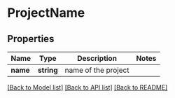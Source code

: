 # ProjectName

## Properties
Name | Type | Description | Notes
------------ | ------------- | ------------- | -------------
**name** | **string** | name of the project | 

[[Back to Model list]](../README.md#documentation-for-models) [[Back to API list]](../README.md#documentation-for-api-endpoints) [[Back to README]](../README.md)


